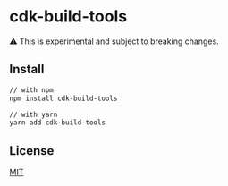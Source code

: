 # cdk-build-tools

:warning: This is experimental and subject to breaking changes.


## Install

```sh
// with npm
npm install cdk-build-tools

// with yarn
yarn add cdk-build-tools
```

## License

[MIT](LICENSE)
